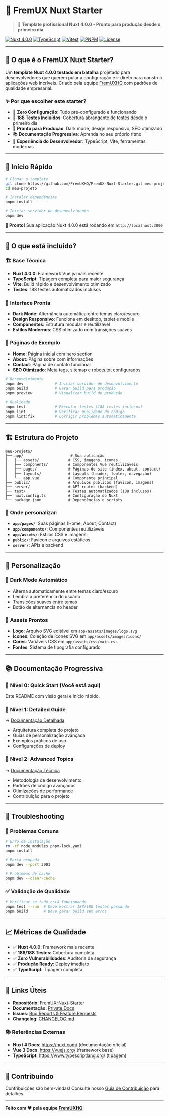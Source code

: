 # 🚀 FremUX Nuxt Starter

> **🎯 Template profissional Nuxt 4.0.0 - Pronto para produção desde o primeiro dia**

[![Nuxt 4.0.0](https://img.shields.io/badge/Nuxt-4.0.0-00DC82?style=flat&logo=nuxt.js)](https://nuxt.com/)
[![TypeScript](https://img.shields.io/badge/TypeScript-5.0+-3178C6?style=flat&logo=typescript)](https://www.typescriptlang.org/)
[![Vitest](https://img.shields.io/badge/Vitest-188%2F188-6E9F18?style=flat&logo=vitest)](https://vitest.dev/)
[![PNPM](https://img.shields.io/badge/PNPM-8.0+-F69220?style=flat&logo=pnpm)](https://pnpm.io/)
[![License](https://img.shields.io/badge/License-MIT-blue.svg)](LICENSE)

---

## 🎯 **O que é o FremUX Nuxt Starter?**

Um **template Nuxt 4.0.0 testado em batalha** projetado para desenvolvedores que querem pular a configuração e ir direto para construir aplicações web incríveis. Criado pela equipe [FremUXHQ](https://github.com/FremUXHQ) com padrões de qualidade empresarial.

### ✨ **Por que escolher este starter?**

- 🚀 **Zero Configuração**: Tudo pré-configurado e funcionando
- 🧪 **188 Testes Incluídos**: Cobertura abrangente de testes desde o primeiro dia
- 🎨 **Pronto para Produção**: Dark mode, design responsivo, SEO otimizado
- 📚 **Documentação Progressiva**: Aprenda no seu próprio ritmo
- 🔧 **Experiência do Desenvolvedor**: TypeScript, Vite, ferramentas modernas

---

## 🚀 **Início Rápido**

```bash
# Clonar o template
git clone https://github.com/FremUXHQ/FremUX-Nuxt-Starter.git meu-projeto
cd meu-projeto

# Instalar dependências
pnpm install

# Iniciar servidor de desenvolvimento
pnpm dev
```

**🎉 Pronto!** Sua aplicação Nuxt 4.0.0 está rodando em `http://localhost:3000`

---

## 🎯 **O que está incluído?**

### 🏗️ **Base Técnica**
- **Nuxt 4.0.0**: Framework Vue.js mais recente
- **TypeScript**: Tipagem completa para maior segurança
- **Vite**: Build rápido e desenvolvimento otimizado
- **Testes**: 188 testes automatizados inclusos

### 🎨 **Interface Pronta**
- **Dark Mode**: Alternância automática entre temas claro/escuro
- **Design Responsivo**: Funciona em desktop, tablet e mobile
- **Componentes**: Estrutura modular e reutilizável
- **Estilos Modernos**: CSS otimizado com transições suaves

### 📄 **Páginas de Exemplo**
- **Home**: Página inicial com hero section
- **About**: Página sobre com informações
- **Contact**: Página de contato funcional
- **SEO Otimizado**: Meta tags, sitemap e robots.txt configurados

```bash
# Desenvolvimento
pnpm dev              # Iniciar servidor de desenvolvimento
pnpm build            # Gerar build para produção
pnpm preview          # Visualizar build de produção

# Qualidade
pnpm test             # Executar testes (188 testes inclusos)
pnpm lint             # Verificar qualidade do código
pnpm lint:fix         # Corrigir problemas automaticamente
```

---

## 🏗️ **Estrutura do Projeto**

```
meu-projeto/
├── app/                     # Sua aplicação
│   ├── assets/             # CSS, imagens, ícones
│   ├── components/         # Componentes Vue reutilizáveis
│   ├── pages/              # Páginas do site (index, about, contact)
│   ├── layouts/            # Layouts (header, footer, navegação)
│   └── app.vue             # Componente principal
├── public/                 # Arquivos públicos (favicon, imagens)
├── server/                 # API routes (backend)
├── test/                   # Testes automatizados (188 inclusos)
├── nuxt.config.ts          # Configuração do Nuxt
└── package.json            # Dependências e scripts
```

### 🎯 **Onde personalizar:**
- **`app/pages/`**: Suas páginas (Home, About, Contact)
- **`app/components/`**: Componentes reutilizáveis
- **`app/assets/`**: Estilos CSS e imagens
- **`public/`**: Favicon e arquivos estáticos
- **`server/`**: APIs e backend

---

## 🎨 **Personalização**

### 🌙 **Dark Mode Automático**
- Alterna automaticamente entre temas claro/escuro
- Lembra a preferência do usuário
- Transições suaves entre temas
- Botão de alternancia no header

### 🎨 **Assets Prontos**
- **Logo**: Arquivo SVG editável em `app/assets/images/logo.svg`
- **Ícones**: Coleção de ícones SVG em `app/assets/images/icons/`
- **Cores**: Variáveis CSS em `app/assets/css/main.css`
- **Fontes**: Sistema de tipografia configurado

---

## 📚 **Documentação Progressiva**

### 📜 **Nível 0: Quick Start** (Você está aqui)
Este README com visão geral e início rápido.

### 📘 **Nível 1: Detailed Guide**
→ [Documentação Detalhada](https://github.com/FremUXHQ/FremUX-Nuxt-Starter_p)
- Arquitetura completa do projeto
- Guias de personalização avançada
- Exemplos práticos de uso
- Configurações de deploy

### 📙 **Nível 2: Advanced Topics**
→ [Documentação Técnica](https://github.com/FremUXHQ/FremUX-Nuxt-Starter_p/blob/main/doc/technical/)
- Metodologia de desenvolvimento
- Padrões de código avançados
- Otimizações de performance
- Contribuição para o projeto

---

## 🔧 **Troubleshooting**

### 🚫 **Problemas Comuns**
```bash
# Erro de instalação
rm -rf node_modules pnpm-lock.yaml
pnpm install

# Porta ocupada
pnpm dev --port 3001

# Problemas de cache
pnpm dev --clear-cache
```

### ✅ **Validação de Qualidade**
```bash
# Verificar se tudo está funcionando
pnpm test --run  # Deve mostrar 188/188 testes passando
pnpm build       # Deve gerar build sem erros
```

---

## 📈 **Métricas de Qualidade**

- ✅ **Nuxt 4.0.0**: Framework mais recente
- ✅ **188/188 Testes**: Cobertura completa
- ✅ **Zero Vulnerabilidades**: Auditoria de segurança
- ✅ **Produção Ready**: Deploy imediato
- ✅ **TypeScript**: Tipagem completa

---

## 🔗 **Links Úteis**

- **Repositório**: [FremUX-Nuxt-Starter](https://github.com/FremUXHQ/FremUX-Nuxt-Starter)
- **Documentação**: [Private Docs](https://github.com/FremUXHQ/FremUX-Nuxt-Starter_p)
- **Issues**: [Bug Reports & Feature Requests](https://github.com/FremUXHQ/FremUX-Nuxt-Starter/issues)
- **Changelog**: [CHANGELOG.md](CHANGELOG.md)

### 📚 **Referências Externas**
- **Nuxt 4 Docs**: https://nuxt.com/ (documentação oficial)
- **Vue 3 Docs**: https://vuejs.org/ (framework base)
- **TypeScript**: https://www.typescriptlang.org/ (tipagem)

---

## 🤝 **Contribuindo**

Contribuições são bem-vindas! Consulte nosso [Guia de Contribuição](https://github.com/FremUXHQ/FremUX-Nuxt-Starter_p/blob/main/doc/contributing.md) para detalhes.

---

**Feito com ❤️ pela equipe [FremUXHQ](https://github.com/FremUXHQ)**
